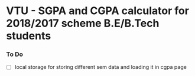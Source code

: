 # VTU - SGPA and CGPA calculator for 2018/2017 scheme B.E/B.Tech students

### To Do

- [ ] local storage for storing different sem data and loading it in cgpa page